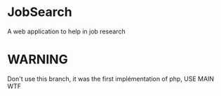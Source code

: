 # JobSearch
A web application to help in job research

# WARNING
Don't use this branch, it was the first implémentation of php, USE MAIN WTF
